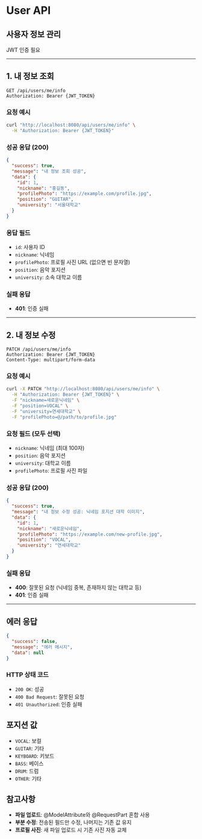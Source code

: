 # User API

## 사용자 정보 관리
JWT 인증 필요

---

## 1. 내 정보 조회
```
GET /api/users/me/info
Authorization: Bearer {JWT_TOKEN}
```

### 요청 예시
```bash
curl "http://localhost:8080/api/users/me/info" \
  -H "Authorization: Bearer {JWT_TOKEN}"
```

### 성공 응답 (200)
```json
{
  "success": true,
  "message": "내 정보 조회 성공",
  "data": {
    "id": 1,
    "nickname": "홍길동",
    "profilePhoto": "https://example.com/profile.jpg",
    "position": "GUITAR",
    "university": "서울대학교"
  }
}
```

### 응답 필드
- `id`: 사용자 ID
- `nickname`: 닉네임
- `profilePhoto`: 프로필 사진 URL (없으면 빈 문자열)
- `position`: 음악 포지션
- `university`: 소속 대학교 이름

### 실패 응답
- **401**: 인증 실패

---

## 2. 내 정보 수정
```
PATCH /api/users/me/info
Authorization: Bearer {JWT_TOKEN}
Content-Type: multipart/form-data
```

### 요청 예시
```bash
curl -X PATCH "http://localhost:8080/api/users/me/info" \
  -H "Authorization: Bearer {JWT_TOKEN}" \
  -F "nickname=새로운닉네임" \
  -F "position=VOCAL" \
  -F "university=연세대학교" \
  -F "profilePhoto=@/path/to/profile.jpg"
```

### 요청 필드 (모두 선택)
- `nickname`: 닉네임 (최대 100자)
- `position`: 음악 포지션
- `university`: 대학교 이름
- `profilePhoto`: 프로필 사진 파일

### 성공 응답 (200)
```json
{
  "success": true,
  "message": "내 정보 수정 성공: 닉네임 포지션 대학 이미지",
  "data": {
    "id": 1,
    "nickname": "새로운닉네임",
    "profilePhoto": "https://example.com/new-profile.jpg",
    "position": "VOCAL",
    "university": "연세대학교"
  }
}
```

### 실패 응답
- **400**: 잘못된 요청 (닉네임 중복, 존재하지 않는 대학교 등)
- **401**: 인증 실패

---

## 에러 응답
```json
{
  "success": false,
  "message": "에러 메시지",
  "data": null
}
```

### HTTP 상태 코드
- `200 OK`: 성공
- `400 Bad Request`: 잘못된 요청
- `401 Unauthorized`: 인증 실패

## 포지션 값
- `VOCAL`: 보컬
- `GUITAR`: 기타
- `KEYBOARD`: 키보드
- `BASS`: 베이스
- `DRUM`: 드럼
- `OTHER`: 기타

## 참고사항
- **파일 업로드**: @ModelAttribute와 @RequestPart 혼합 사용
- **부분 수정**: 전송된 필드만 수정, 나머지는 기존 값 유지
- **프로필 사진**: 새 파일 업로드 시 기존 사진 자동 교체
